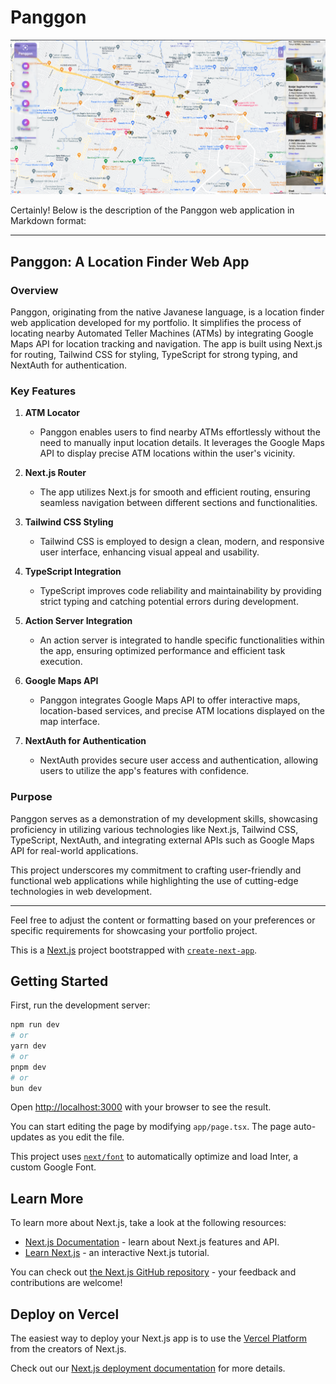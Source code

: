 # Panggon

![Alt text](<Panggon Map.png>)

Certainly! Below is the description of the Panggon web application in Markdown format:

---

## Panggon: A Location Finder Web App

### Overview

Panggon, originating from the native Javanese language, is a location finder web application developed for my portfolio. It simplifies the process of locating nearby Automated Teller Machines (ATMs) by integrating Google Maps API for location tracking and navigation. The app is built using Next.js for routing, Tailwind CSS for styling, TypeScript for strong typing, and NextAuth for authentication.

### Key Features

1. **ATM Locator**

   - Panggon enables users to find nearby ATMs effortlessly without the need to manually input location details. It leverages the Google Maps API to display precise ATM locations within the user's vicinity.

2. **Next.js Router**

   - The app utilizes Next.js for smooth and efficient routing, ensuring seamless navigation between different sections and functionalities.

3. **Tailwind CSS Styling**

   - Tailwind CSS is employed to design a clean, modern, and responsive user interface, enhancing visual appeal and usability.

4. **TypeScript Integration**

   - TypeScript improves code reliability and maintainability by providing strict typing and catching potential errors during development.

5. **Action Server Integration**

   - An action server is integrated to handle specific functionalities within the app, ensuring optimized performance and efficient task execution.

6. **Google Maps API**

   - Panggon integrates Google Maps API to offer interactive maps, location-based services, and precise ATM locations displayed on the map interface.

7. **NextAuth for Authentication**
   - NextAuth provides secure user access and authentication, allowing users to utilize the app's features with confidence.

### Purpose

Panggon serves as a demonstration of my development skills, showcasing proficiency in utilizing various technologies like Next.js, Tailwind CSS, TypeScript, NextAuth, and integrating external APIs such as Google Maps API for real-world applications.

This project underscores my commitment to crafting user-friendly and functional web applications while highlighting the use of cutting-edge technologies in web development.

---

Feel free to adjust the content or formatting based on your preferences or specific requirements for showcasing your portfolio project.

This is a [Next.js](https://nextjs.org/) project bootstrapped with [`create-next-app`](https://github.com/vercel/next.js/tree/canary/packages/create-next-app).

## Getting Started

First, run the development server:

```bash
npm run dev
# or
yarn dev
# or
pnpm dev
# or
bun dev
```

Open [http://localhost:3000](http://localhost:3000) with your browser to see the result.

You can start editing the page by modifying `app/page.tsx`. The page auto-updates as you edit the file.

This project uses [`next/font`](https://nextjs.org/docs/basic-features/font-optimization) to automatically optimize and load Inter, a custom Google Font.

## Learn More

To learn more about Next.js, take a look at the following resources:

- [Next.js Documentation](https://nextjs.org/docs) - learn about Next.js features and API.
- [Learn Next.js](https://nextjs.org/learn) - an interactive Next.js tutorial.

You can check out [the Next.js GitHub repository](https://github.com/vercel/next.js/) - your feedback and contributions are welcome!

## Deploy on Vercel

The easiest way to deploy your Next.js app is to use the [Vercel Platform](https://vercel.com/new?utm_medium=default-template&filter=next.js&utm_source=create-next-app&utm_campaign=create-next-app-readme) from the creators of Next.js.

Check out our [Next.js deployment documentation](https://nextjs.org/docs/deployment) for more details.
